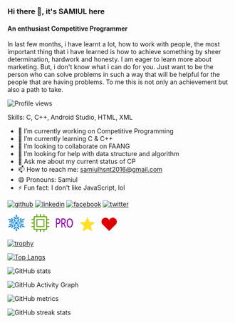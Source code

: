 ### Hi there 👋, it's SAMIUL here
#### An enthusiast Competitive Programmer 

In last few months, i have learnt a lot, how to work with people, the most important thing that i have learned is how to achieve something by sheer determination, hardwork and honesty. I am eager to learn more about marketing. But, i don't know what i can do for you. Just want to be the person who can solve problems in such a way that will be helpful for the people that are having problems. To me this is not only an achievement but also a path to take.

![Profile views](https://gpvc.arturio.dev/samiulhsnt)  

Skills: C, C++, Android Studio, HTML, XML

- 🔭 I’m currently working on Competitive Programming 
- 🌱 I’m currently learning C & C++ 
- 👯 I’m looking to collaborate on FAANG 
- 🤔 I’m looking for help with data structure and algorithm 
- 💬 Ask me about my current status of CP 
- 📫 How to reach me: samiulhsnt2016@gmail.com 
- 😄 Pronouns: Samiul 
- ⚡ Fun fact: I don't like JavaScript, lol 


[<img src='https://cdn.jsdelivr.net/npm/simple-icons@3.0.1/icons/github.svg' alt='github' height='40'>](https://github.com/samiulhsnt)  [<img src='https://cdn.jsdelivr.net/npm/simple-icons@3.0.1/icons/linkedin.svg' alt='linkedin' height='40'>](https://www.linkedin.com/in/msamiulhasnat/)  [<img src='https://cdn.jsdelivr.net/npm/simple-icons@3.0.1/icons/facebook.svg' alt='facebook' height='40'>](https://www.facebook.com/www.facebook.com/m.samiul.hsnt)  [<img src='https://cdn.jsdelivr.net/npm/simple-icons@3.0.1/icons/twitter.svg' alt='twitter' height='40'>](https://twitter.com/MSamiulHasnat)  

<a href='https://archiveprogram.github.com/'><img src='https://raw.githubusercontent.com/acervenky/animated-github-badges/master/assets/acbadge.gif' width='40' height='40'></a> <a href='https://docs.github.com/en/developers'><img src='https://raw.githubusercontent.com/acervenky/animated-github-badges/master/assets/devbadge.gif' width='40' height='40'></a> <a href='https://github.com/pricing'><img src='https://raw.githubusercontent.com/acervenky/animated-github-badges/master/assets/pro.gif' width='40' height='40'></a> <a href='https://stars.github.com/'><img src='https://raw.githubusercontent.com/acervenky/animated-github-badges/master/assets/starbadge.gif' width='35' height='35'></a> <a href='https://docs.github.com/en/github/supporting-the-open-source-community-with-github-sponsors'><img src='https://raw.githubusercontent.com/acervenky/animated-github-badges/master/assets/sponsorbadge.gif' width='35' height='35'></a> 

[![trophy](https://github-profile-trophy.vercel.app/?username=samiulhsnt)](https://github.com/ryo-ma/github-profile-trophy)

[![Top Langs](https://github-readme-stats.vercel.app/api/top-langs/?username=samiulhsnt)](https://github.com/anuraghazra/github-readme-stats)

![GitHub stats](https://github-readme-stats.vercel.app/api?username=samiulhsnt&show_icons=true&count_private=true)  

![GitHub Activity Graph](https://activity-graph.herokuapp.com/graph?username=samiulhsnt)  

![GitHub metrics](https://metrics.lecoq.io/samiulhsnt)  

![GitHub streak stats](https://github-readme-streak-stats.herokuapp.com/?user=samiulhsnt)  


